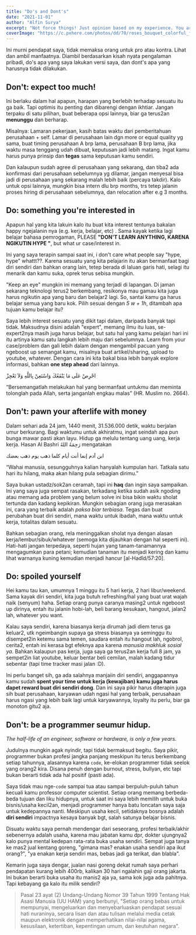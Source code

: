 ```yaml
---
title: "Do's and Dont's"
date: "2021-11-01"
author: "Alfin Surya"
excerpt: "Not force things! Just opinion based on my experience. You are what you believe"
coverImage: "https://c.pxhere.com/photos/dd/70/roses_bouquet_colorful_flowers-1342500.jpg!d"
---
```


Ini murni pendapat saya, tidak memaksa orang untuk pro atau kontra. Lihat dan ambil manfaatnya. Diambil berdasarkan kisah nyata pengalaman pribadi, do's apa yang saya lakukan versi saya, dan dont's apa yang harusnya tidak dilakukan.

## Don't: expect too much!
Ini berlaku dalam hal apapun, harapan yang berlebih terhadap sesuatu itu ga baik. Tapi optimis itu penting dan dibarengi dengan ikhtiar. Jangan terpaku di satu pilihan, buat beberapa opsi lainnya, biar ga terus2an **menunggu** dan berharap. 

Misalnya: Lamaran pekerjaan, kasih batas waktu dari pemberitahuan perusahaan + self. Lamar di perusahaan lain dgn more or equal quality yg sama, buat timing perusahaan A brp lama, perusahaan B brp lama, jika waktu masa tenggang udah dibuat, keputusan jadi lebih matang. Ingat kamu harus punya prinsip dan **tegas** sama keputusan kamu sendiri.

Dan kalaupun sudah agree di perusahaan yang sekarang, dan tiba2 ada konfirmasi dari perusahaan sebelumnya yg dilamar, jangan menyesal bisa jadi di perusahaan yang sekarang malah lebih baik (percaya takdir). Kalo untuk opsi lainnya, mungkin bisa intern dlu brp months, trs tetep jalanin proses hiring di perusahaan sebelumnya, dan relocation after e.g 3 months.

## Do: something you're interested in
Apapun hal yang kita lakuin kalo itu buat kita interest tentunya bakalan happy ngejalanin nya (e.g. kerja, belajar, etc) . Sama kayak ketika lagi belajar bahasa pemrogaman, PLEASE **"DON'T LEARN ANYTHING, KARENA NGIKUTIN HYPE "**, but what ur case/interest in. 

Ini yang saya terapin sampai saat ini, i don't care what people say "hype, hype" whattt??. Karena sesuatu yang kita pelajarin itu akan bermanfaat bagi diri sendiri dan bahkan orang lain, tetep berada di laluan garis hati, selagi itu menarik dan kamu suka, oprek terus sebisa mungkin. 

"Keep an eye" mungkin ini memang yang terjadi di lapangan. Di jaman sekarang teknologi terus2 berkembang, resikonya mau gamau kita juga harus ngikutin apa yang baru dan belajar2 lagi. So, santai kamu ga harus belajar semua yang baru kok. Pilih sesuai dengan *5 w + 1h*, ditambah apa tujuan kamu belajar itu?

Saya lebih interest sesuatu yang dikit tapi dalam, daripada banyak tapi tidak. Maksudnya disini adalah "expert", memang ilmu itu luas, se-expert2nya masih juga harus belajar, but satu hal yang kamu pelajari hari ini itu artinya kamu satu langkah lebih maju dari sebelumnya. Learn from your case/problem dan gali lebih dalam dengan mengambil pacuan yang ngeboost up semangat kamu, misalnya buat artikel/sharing, upload to youtube, whatever. Dengan cara ini kita bakal bisa lebih banyak explore informasi, bahkan **one step ahead** dari lainnya.

احْرِصْ عَلَى مَا يَنْفَعُكَ وَاسْتَعِنْ بِاللَّهِ وَلاَ تَعْجِزْ

“Bersemangatlah melakukan hal yang bermanfaat untukmu dan meminta tolonglah pada Allah, serta janganlah engkau malas” (HR. Muslim no. 2664). 


## Don't: pawn your afterlife with money
Dalam sehari ada 24 jam, 1440 menit, 31.536.000 detik, waktu berjalan umur berkurang. Bagi waktumu untuk akhiratmu, ingat seindah apa pun bunga mawar pasti akan layu. Hidup ga melulu tentang uang uang, kerja kerja. Hasan Al Bashri رَحِمَهُ اللهُ mengatakan

ابن آدم إنما أنت أيام كلما ذهب يوم ذهب بعضك

“Wahai manusia, sesungguhnya kalian hanyalah kumpulan hari. Tatkala satu hari itu hilang, maka akan hilang pula sebagian dirimu.”

Saya bukan ustadz/sok2an ceramah, tapi ini **haq** dan ingin saya sampaikan. Ini yang saya juga sempat rasakan, terkadang ketika sudah asik ngoding atau memang ada problem yang belum solve ini bisa bikin waktu sholat tertunda dan kadang kepikiran. Mungkin sebagian orang juga merasakan ini, cara yang terbaik adalah *paksa biar terbiasa*. Tegas dan buat perubahan buat diri sendiri, mana waktu untuk ibadah, mana waktu untuk kerja, totalitas dalam sesuatu. 

Bahkan sebagian orang, rela meninggalkan sholat nya dengan alasan kerja/lembur/sibuk/whatever (semoga kita dijauhkan dengan hal seperti ini). Hati-hati jangan terpedaya, seperti hujan yang tanam-tanamannya mengagumkan para petani; kemudian tanaman itu menjadi kering dan kamu lihat warnanya kuning kemudian menjadi hancur [al-Hadîd/57:20].

## Do: spoiled yourself
Hei kamu tau kan, umumnya 1 minggu itu 5 hari kerja, 2 hari libur/weekend. Sama kayak diri sendiri, kita juga butuh refreshing/hal yang buat urat wajah naik (senyum) haha. Setiap orang punya caranya masing2 untuk ngeboost up dirinya, entah itu jalanin hobi-lah, beli barang kesukaan, hangout, jalan2 lah, whatever you want.

Kalau saya sendiri, karena biasanya kerja dirumah jadi diem terus ga keluar2, utk ngeimbangin supaya ga stress biasanya ya seminggu itu disempet2in ketemu sama temen, saudara entah itu hangout lah, ngobrol, cerita2, entah ini kerasa bgt efeknya apa karena *manusia makhluk sosial ya*. Bahkan kalaupun pas kerja, juga saya ga terus2an kerja full 8 jam, ya sempet2in liat youtube, keluar bentar beli cemilan, malah kadang tidur sebentar (tapi time tracker masi jalan :D). 

Ini perlu banget sih, ga ada salahnya manjaiin diri sendiri, anggapannya kamu sudah **spent your time untuk kerja (kewajiban) kamu juga harus dapet reward buat diri sendiri dong**. Dan ini saya pikir harus diterapin juga sih buat perusahaan, karyawan udah ngasi hal yang terbaik, perusahaan harus ngasi yang lebih baik lagi untuk karyawannya, loyalty itu perlu, biar ga monoton gitu2 aja.

## Don't: be a programmer seumur hidup.
*The half-life of an engineer, software or hardware, is only a few years.*

Judulnya mungkin agak nyindir, tapi tidak bermaksud begitu. Saya pikir, programmer bukan profesi jangka panjang meskipun itu terus berkembang setiap tahunnya, alasannya karena `code`, ke-elokan programmer tidak seelok yang orang2 kira. Disana penuh dengan burnout, stress, bullyan, etc tapi bukan berarti tidak ada hal positif (pasti ada).

Saya tidak mau nge-`code` sampai tua atau sampai berpuluh-puluh tahun kecuali kamu professor computer scientist. Setiap orang memang berbeda-beda tujuan dan liku hidupnya, untuk saat ini saya lebih memilih untuk buka bisnis/usaha kecil2an, menjadi programmer hanya batu loncatan saya saja untuk kedepannya nanti. Meskipun usaha kecil, setidaknya bosnya adalah **diri sendiri** impactnya kesaya banyak bgt, salah satunya belajar bisnis.

Disuatu waktu saya pernah mendengar dari seseorang, profesi terbaik/akhir sebenernya adalah usaha, karena mau jabatan kamu dpr, dokter ujungnya2 kalo punya mental kedepan rata-rata buka usaha sendiri. Sempat juga tanya ke mas2 jual kentang goreng, "gimana mas? enakan usaha sendiri apa ikut orang?", "ya enakan kerja sendiri mas, bebas jadi ga terikat, dan blabla".

Kemarin juga saya dengar, jualan nasi goreng dekat rumah saya perhari pendapatan kurang lebih 400rb, kalikan 30 hari ngalahin gaji orang jakarta. Ini bukan berarti buka usaha itu manis2 aja ya, sama kok juga ada pahitnya. Tapi kebayang ga kalo itu milik sendiri?

> Pasal 23 ayat (2) Undang-Undang Nomor 39 Tahun 1999 Tentang Hak Asasi Manusia (UU HAM) yang berbunyi, "Setiap orang bebas untuk mempunyai, mengeluarkan dan menyebarluaskan pendapat sesuai hati nuraninya, secara lisan dan atau tulisan melalui media cetak maupun elektronik dengan memperhatikan nilai-nilai agama, kesusilaan, ketertiban, kepentingan umum, dan keutuhan negara". 
